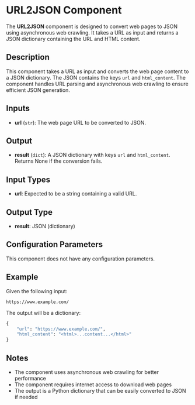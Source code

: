 # URL2JSON Component

The **URL2JSON** component is designed to convert web pages to JSON using asynchronous web crawling. It takes a URL as input and returns a JSON dictionary containing the URL and HTML content.

## Description

This component takes a URL as input and converts the web page content to a JSON dictionary. The JSON contains the keys `url` and `html_content`. The component handles URL parsing and asynchronous web crawling to ensure efficient JSON generation.

## Inputs

- **url** (`str`): The web page URL to be converted to JSON.

## Output

- **result** (`dict`): A JSON dictionary with keys `url` and `html_content`. Returns None if the conversion fails.

## Input Types

- **url**: Expected to be a string containing a valid URL.

## Output Type

- **result**: JSON (dictionary)

## Configuration Parameters

This component does not have any configuration parameters.

## Example

Given the following input:
```
https://www.example.com/
```

The output will be a dictionary:
```python
{
    "url": "https://www.example.com/",
    "html_content": "<html>...content...</html>"
}
```

## Notes

- The component uses asynchronous web crawling for better performance
- The component requires internet access to download web pages
- The output is a Python dictionary that can be easily converted to JSON if needed 